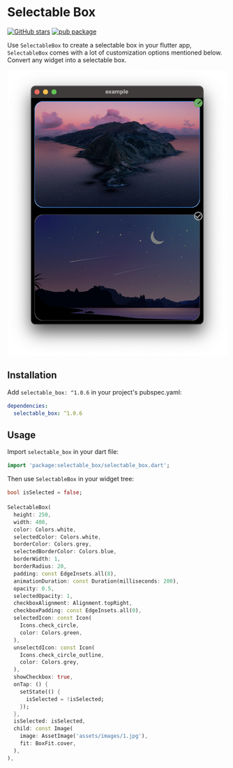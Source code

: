 # Selectable Box

[![GitHub stars](https://img.shields.io/github/stars/mantreshkhurana/selectable_box.svg?style=social)](https://github.com/mantreshkhurana/selectable_box)
[![pub package](https://img.shields.io/pub/v/selectable_box.svg)](https://pub.dartlang.org/packages/selectable_box)

Use `SelectableBox` to create a selectable box in your flutter app, `SelectableBox` comes with a lot of customization options mentioned below.
Convert any widget into a selectable box.

![Screenshot](https://raw.githubusercontent.com/mantreshkhurana/selectable_box/stable/screenshots/screenshot-1.png)

## Installation

Add `selectable_box: ^1.0.6` in your project's pubspec.yaml:

```yaml
dependencies:
  selectable_box: ^1.0.6
```

## Usage

Import `selectable_box` in your dart file:

```dart
import 'package:selectable_box/selectable_box.dart';
```

Then use `SelectableBox` in your widget tree:

```dart
bool isSelected = false;

SelectableBox(
  height: 250,
  width: 400,
  color: Colors.white,
  selectedColor: Colors.white,
  borderColor: Colors.grey,
  selectedBorderColor: Colors.blue,
  borderWidth: 1,
  borderRadius: 20,
  padding: const EdgeInsets.all(8),
  animationDuration: const Duration(milliseconds: 200),
  opacity: 0.5,
  selectedOpacity: 1,
  checkboxAlignment: Alignment.topRight,
  checkboxPadding: const EdgeInsets.all(0),
  selectedIcon: const Icon(
    Icons.check_circle,
    color: Colors.green,
  ),
  unselectdIcon: const Icon(
    Icons.check_circle_outline,
    color: Colors.grey,
  ),
  showCheckbox: true,
  onTap: () {
    setState(() {
      isSelected = !isSelected;
    });
  },
  isSelected: isSelected,
  child: const Image(
    image: AssetImage('assets/images/1.jpg'),
    fit: BoxFit.cover,
  ),
),
```
